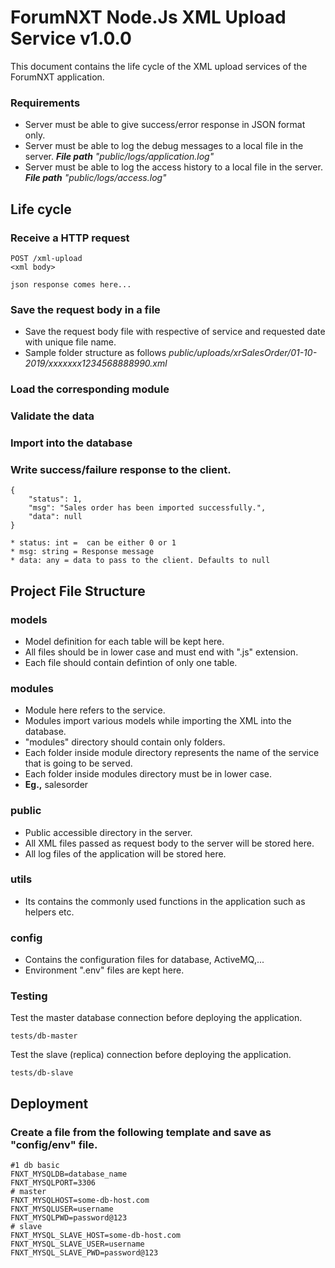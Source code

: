 # ForumNXT Node.Js XML Upload Service v1.0.0

This document contains the life cycle of the XML upload services of the ForumNXT application.

### Requirements

 - Server must be able to give success/error response in JSON format only.
 - Server must be able to log the debug messages to a local file in the server. ***File path** "public/logs/application.log"*
 - Server must be able to log the access history to a local file in the server. ***File path** "public/logs/access.log"*

## Life cycle

### Receive a HTTP request

    POST /xml-upload
    <xml body>
    
    json response comes here...

### Save the request body in a file
- Save the request body file with respective of service and requested date with unique file name.
- Sample  folder structure as follows *public/uploads/xrSalesOrder/01-10-2019/xxxxxxx1234568888990.xml*

### Load the corresponding module

### Validate the data

### Import into the database

### Write success/failure response to the client.

    {
        "status": 1,
        "msg": "Sales order has been imported successfully.",
        "data": null
    }
    
    * status: int =  can be either 0 or 1
    * msg: string = Response message
    * data: any = data to pass to the client. Defaults to null

## Project File Structure

### models

 - Model definition for each table will be kept here.
 - All files should be in lower case and must end with ".js" extension.
 - Each file should contain defintion of only one table.

### modules

 - Module here refers to the service.
 - Modules import various models while importing the XML into the database.
 - "modules" directory should contain only folders. 
 - Each folder inside module directory represents the name of the service that is going to be served.
 - Each folder inside modules directory must be in lower case.
  - **Eg.,** salesorder

### public

 - Public accessible directory in the server.
 - All XML files passed as request body to the server will be stored here.
 - All log files of the application will be stored here.

### utils
- Its contains the commonly used functions in the application such as helpers etc.

### config

 - Contains the configuration files for database, ActiveMQ,...
 - Environment ".env" files are kept here.

### Testing

  Test the master database connection before deploying the application.

    tests/db-master
  
  Test the slave (replica) connection before deploying the application.
  
    tests/db-slave

## Deployment

### Create a file from the following template and save as "config/env" file.

    #1 db basic
    FNXT_MYSQLDB=database_name
    FNXT_MYSQLPORT=3306
    # master
    FNXT_MYSQLHOST=some-db-host.com
    FNXT_MYSQLUSER=username
    FNXT_MYSQLPWD=password@123
    # slave
    FNXT_MYSQL_SLAVE_HOST=some-db-host.com
    FNXT_MYSQL_SLAVE_USER=username
    FNXT_MYSQL_SLAVE_PWD=password@123

